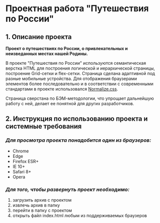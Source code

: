 # Проектная работа "Путешествия по России"

## 1. Описание проекта

**Проект о путешествиях по России, о привлекательных и неизведанных местах нашей Родины.**

В проекте "Путешествия по России" используются семантическая верстка HTML для построения логической и иерархической страницы, построение Grid-сетки и flex-сетки.
Страница сделана адаптивной под разные мобильные устройства.
Для отображения браузерами элементов более последовательно и в соответствии с современными стандартами в проекте использовался [Normalize.css](https://necolas.github.io/normalize.css/ "Ссылка на источник").

Страница сверстана по БЭМ-методологии, что упрощает дальнейшую работу с ней, делает ее понятной для других разработчиков.

## 2. Инструкция по использованию проекта и системные требования

### *Для просмотра проекта понадобится один из браузеров:*
* Chrome
* Edge
* Firefox ESR+
* IE 10+
* Safari 8+
* Opera

### *Для того, чтобы развернуть проект необходимо:*
1. загрузить архив с проектом
2. извлечь архив в папку
3. перейти в папку с проектом
4. открыть файл index.html любым из поддерживаемых браузеров

